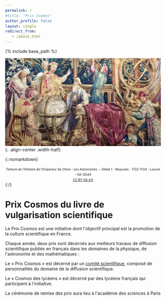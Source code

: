 ```yaml
---
permalink: /
#title: "Prix Cosmos"
author_profile: false
layout: single
redirect_from:
   - /about.html
---
```


{% include base_path %}


![Tapisserie des Astronomes Manufacture de Beauvais](/images/Tapisserie-des-Astronomes.jpg){: .align-center .width-half}

{::nomarkdown}
 <center><font size="1">Tenture de l'Histoire de l'Empereur de Chine - Les Astronomes -- Détail 1 - Beauvais - 1722-1724 - Louvre - OA 12544<br> <a href="https://creativecommons.org/licenses/by-sa/4.0/legalcode" rel="license">CC BY-SA 4.0</a></font></center>
   {:/}

# Prix Cosmos du livre de vulgarisation scientifique #

Le Prix Cosmos est une initiative dont l'objectif principal est la promotion de la culture scientifique en France.

Chaque année, deux prix sont décernés aux meilleurs travaux de diffusion scientifique publiés en français dans les domaines de la physique, de l'astronomie et des mathématiques :

Le « Prix Cosmos » est décerné par un [comité scientifique](comites.html), composé de personnalités du domaine de la diffusion scientifique.

Le « Cosmos des lycéens » est décerné par des lycéens français  qui participent à l'initiative.

La cérémonie de remise des prix aura lieu à l'académie des sciences à
Paris
